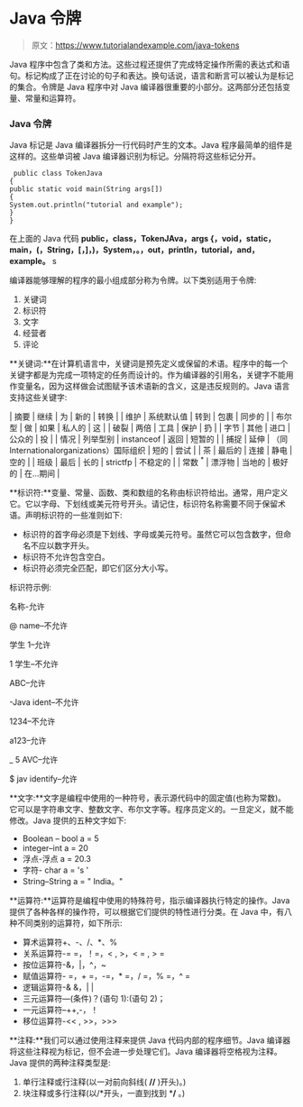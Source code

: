 # Java 令牌

> 原文：<https://www.tutorialandexample.com/java-tokens>

Java 程序中包含了类和方法。这些过程还提供了完成特定操作所需的表达式和语句。标记构成了正在讨论的句子和表达。换句话说，语言和断言可以被认为是标记的集合。令牌是 Java 程序中对 Java 编译器很重要的小部分。这两部分还包括变量、常量和运算符。

### Java 令牌

Java 标记是 Java 编译器拆分一行代码时产生的文本。Java 程序最简单的组件是这样的。这些单词被 Java 编译器识别为标记。分隔符将这些标记分开。

```
 public class TokenJava
{  
public static void main(String args[])  
{  
System.out.println("tutorial and example");  
}  
} 
```

在上面的 Java 代码 **public，class，TokenJAva，args {，void，static，main，(，String，[，]，)，System，。，out，println，tutorial，and，example。** s

编译器能够理解的程序的最小组成部分称为令牌。以下类别适用于令牌:

1.  关键词
2.  标识符
3.  文字
4.  经营者
5.  评论

**关键词:**在计算机语言中，关键词是预先定义或保留的术语。程序中的每一个关键字都是为完成一项特定的任务而设计的。作为编译器的引用名，关键字不能用作变量名，因为这样做会试图赋予该术语新的含义，这是违反规则的。Java 语言支持这些关键字:



| 摘要 | 继续 | 为 | 新的 | 转换 |
| 维护 | 系统默认值 | 转到 | 包裹 | 同步的 |
| 布尔型 | 做 | 如果 | 私人的 | 这 |
| 破裂 | 两倍 | 工具 | 保护 | 扔 |
| 字节 | 其他 | 进口 | 公众的 | 投 |
| 情况 | 列举型别 | instanceof | 返回 | 短暂的 |
| 捕捉 | 延伸 | （同 Internationalorganizations）国际组织 | 短的 | 尝试 |
| 茶 | 最后的 | 连接 | 静电 | 空的 |
| 班级 | 最后 | 长的 | strictfp | 不稳定的 |
| 常数 <sup>*</sup> | 漂浮物 | 当地的 | 极好的 | 在…期间 |



**标识符:**变量、常量、函数、类和数组的名称由标识符给出。通常，用户定义它。它以字母、下划线或美元符号开头。请记住，标识符名称需要不同于保留术语。声明标识符的一些准则如下:

*   标识符的首字母必须是下划线、字母或美元符号。虽然它可以包含数字，但命名不应以数字开头。
*   标识符不允许包含空白。
*   标识符必须完全匹配，即它们区分大小写。

标识符示例:

名称-允许

@ name–不允许

学生 1–允许

1 学生–不允许

ABC–允许

-Java ident–不允许

1234–不允许

a123–允许

_ 5 AVC–允许

$ jav identify–允许

**文字:**文字是编程中使用的一种符号，表示源代码中的固定值(也称为常数)。它可以是字符串文字、整数文字、布尔文字等。程序员定义的。一旦定义，就不能修改。Java 提供的五种文字如下:

*   Boolean – bool a = 5
*   integer–int a = 20
*   浮点-浮点 a = 20.3
*   字符- char a = 's '
*   String–String a = " India。"

**运算符:**运算符是编程中使用的特殊符号，指示编译器执行特定的操作。Java 提供了各种各样的操作符，可以根据它们提供的特性进行分类。在 Java 中，有八种不同类别的运算符，如下所示:

*   算术运算符+、-、/、*、%
*   关系运算符-= =，！=，< , >，< = , > =
*   按位运算符-&，|，^，~
*   赋值运算符- =，+ =，-=，* =，/ =，% =，^ =
*   逻辑运算符-& &，| |
*   三元运算符—(条件)？(语句 1):(语句 2)；
*   一元运算符–++,-，！
*   移位运算符-<< , >>，>>>

**注释:**我们可以通过使用注释来提供 Java 代码内部的程序细节。Java 编译器将这些注释视为标记，但不会进一步处理它们。Java 编译器将空格视为注释。Java 提供的两种注释类型是:

1.  单行注释或行注释(以一对前向斜线( **//** )开头)。)
2.  块注释或多行注释(以/*开头，一直到找到 ***/** 。)